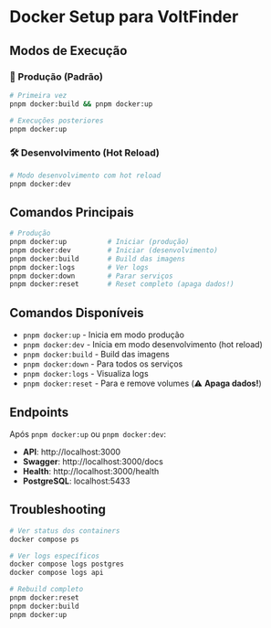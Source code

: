 # Docker Setup para VoltFinder

## Modos de Execução

### 🚀 Produção (Padrão)

```bash
# Primeira vez
pnpm docker:build && pnpm docker:up

# Execuções posteriores
pnpm docker:up
```

### 🛠️ Desenvolvimento (Hot Reload)

```bash
# Modo desenvolvimento com hot reload
pnpm docker:dev
```

## Comandos Principais

```bash
# Produção
pnpm docker:up          # Iniciar (produção)
pnpm docker:dev         # Iniciar (desenvolvimento)
pnpm docker:build       # Build das imagens
pnpm docker:logs        # Ver logs
pnpm docker:down        # Parar serviços
pnpm docker:reset       # Reset completo (apaga dados!)
```

## Comandos Disponíveis

- `pnpm docker:up` - Inicia em modo produção
- `pnpm docker:dev` - Inicia em modo desenvolvimento (hot reload)
- `pnpm docker:build` - Build das imagens
- `pnpm docker:down` - Para todos os serviços
- `pnpm docker:logs` - Visualiza logs
- `pnpm docker:reset` - Para e remove volumes (⚠️ **Apaga dados!**)

## Endpoints

Após `pnpm docker:up` ou `pnpm docker:dev`:

- **API**: http://localhost:3000
- **Swagger**: http://localhost:3000/docs
- **Health**: http://localhost:3000/health
- **PostgreSQL**: localhost:5433

## Troubleshooting

```bash
# Ver status dos containers
docker compose ps

# Ver logs específicos
docker compose logs postgres
docker compose logs api

# Rebuild completo
pnpm docker:reset
pnpm docker:build
pnpm docker:up
```
